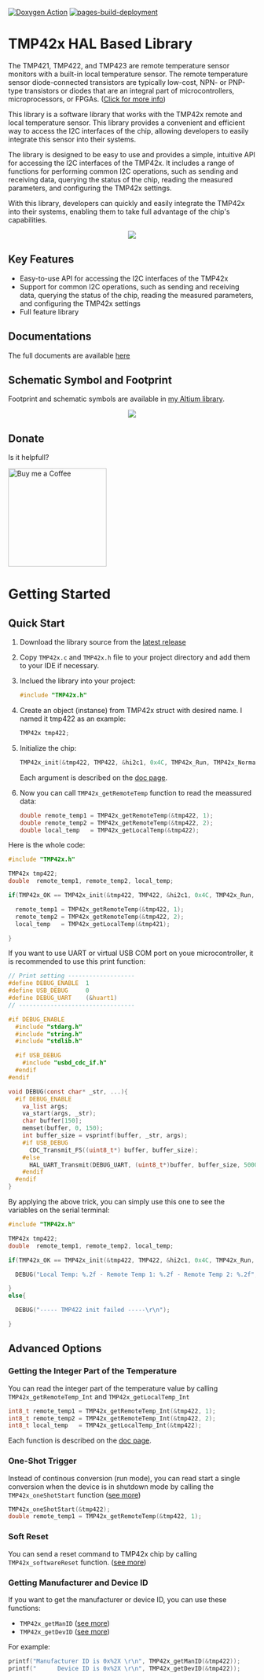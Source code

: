 [![Doxygen Action](https://github.com/SMotlaq/tmp42x/actions/workflows/main2.yml/badge.svg)](https://github.com/SMotlaq/tmp42x/actions/workflows/main2.yml)
[![pages-build-deployment](https://github.com/SMotlaq/tmp42x/actions/workflows/pages/pages-build-deployment/badge.svg)](https://github.com/SMotlaq/tmp42x/actions/workflows/pages/pages-build-deployment)


# TMP42x HAL Based Library

The TMP421, TMP422, and TMP423 are remote temperature sensor monitors with a built-in local temperature sensor. The remote temperature sensor diode-connected transistors are typically low-cost, NPN- or PNP-type transistors or diodes that are an integral part of microcontrollers, microprocessors, or FPGAs. ([Click for more info](https://www.ti.com/product/TMP421))

This library is a software library that works with the TMP42x remote and local temperature sensor. This library provides a convenient and efficient way to access the I2C interfaces of the chip, allowing developers to easily integrate this sensor into their systems.

The library is designed to be easy to use and provides a simple, intuitive API for accessing the I2C interfaces of the TMP42x. It includes a range of functions for performing common I2C operations, such as sending and receiving data, querying the status of the chip, reading the measured parameters, and configuring the TMP42x settings.

With this library, developers can quickly and easily integrate the TMP42x into their systems, enabling them to take full advantage of the chip's capabilities.

<p align="center">
  <img src="https://github.com/SMotlaq/tmp42x/blob/images/images/all.png"/>
</p>

## Key Features

* Easy-to-use API for accessing the I2C interfaces of the TMP42x
* Support for common I2C operations, such as sending and receiving data, querying the status of the chip, reading the measured parameters, and configuring the TMP42x settings
* Full feature library

## Documentations

The full documents are available [here](https://smotlaq.github.io/tmp42x/)

## Schematic Symbol and Footprint

Footprint and schematic symbols are available in [my Altium library](https://github.com/SMotlaq/altium-library).

<p align="center">
  <img src="https://github.com/SMotlaq/tmp42x/blob/images/images/symbols.png"/>
</p>

## Donate
Is it helpfull?

<p align="left">
  <a href="http://smotlaq.ir/LQgQF">
  <img src="https://raw.githubusercontent.com/SMotlaq/LoRa/master/bmc.png" width="200" alt="Buy me a Coffee"/>
  </a>
</p>

# Getting Started

## Quick Start

1. Download the library source from the [latest release](http://github.com/smotlaq/tmp42x/releases/latest)

2. Copy `TMP42x.c` and `TMP42x.h` file to your project directory and add them to your IDE if necessary.

3. Inclued the library into your project:
   ```C
   #include "TMP42x.h"
   ```

4. Create an object (instanse) from TMP42x struct with desired name. I named it tmp422 as an example:
   ```C
   TMP42x tmp422;
   ```

5. Initialize the chip:
   ```C
   TMP42x_init(&tmp422, TMP422, &hi2c1, 0x4C, TMP42x_Run, TMP42x_Normal, TMP42x_0_5, 1.008, 1.008, 0);
   ```
   Each argument is described on the [doc page](https://smotlaq.github.io/tmp42x/TMP42x_8c.html#ad0a1fb414abc2855469d08634cbe4c21).

6. Now you can call `TMP42x_getRemoteTemp` function to read the meassured data:
   ```C
   double remote_temp1 = TMP42x_getRemoteTemp(&tmp422, 1);
   double remote_temp2 = TMP42x_getRemoteTemp(&tmp422, 2);
   double local_temp   = TMP42x_getLocalTemp(&tmp422);
   ```

Here is the whole code:
```C
#include "TMP42x.h"

TMP42x tmp422;
double  remote_temp1, remote_temp2, local_temp;

if(TMP42x_OK == TMP42x_init(&tmp422, TMP422, &hi2c1, 0x4C, TMP42x_Run, TMP42x_Normal, TMP42x_0_5, 1.008, 1.008, 0)){

  remote_temp1 = TMP42x_getRemoteTemp(&tmp422, 1);
  remote_temp2 = TMP42x_getRemoteTemp(&tmp422, 2);
  local_temp   = TMP42x_getLocalTemp(&tmp421);

}
```


If you want to use UART or virtual USB COM port on youe microcontroller, it is recommended to use this print function:
```C
// Print setting -------------------
#define DEBUG_ENABLE  1
#define USB_DEBUG     0
#define DEBUG_UART    (&huart1)
// ---------------------------------

#if DEBUG_ENABLE
  #include "stdarg.h"
  #include "string.h"
  #include "stdlib.h"

  #if USB_DEBUG
    #include "usbd_cdc_if.h"
  #endif
#endif

void DEBUG(const char* _str, ...){
  #if DEBUG_ENABLE
    va_list args;
    va_start(args, _str);
    char buffer[150];
    memset(buffer, 0, 150);
    int buffer_size = vsprintf(buffer, _str, args);
    #if USB_DEBUG
      CDC_Transmit_FS((uint8_t*) buffer, buffer_size);
    #else
      HAL_UART_Transmit(DEBUG_UART, (uint8_t*)buffer, buffer_size, 5000);
    #endif
  #endif
}
```


By applying the above trick, you can simply use this one to see the variables on the serial terminal:
```C
#include "TMP42x.h"

TMP42x tmp422;
double  remote_temp1, remote_temp2, local_temp;

if(TMP42x_OK == TMP42x_init(&tmp422, TMP422, &hi2c1, 0x4C, TMP42x_Run, TMP42x_Normal, TMP42x_0_5, 1.008, 1.008, 0)){

  DEBUG("Local Temp: %.2f - Remote Temp 1: %.2f - Remote Temp 2: %.2f", TMP42x_getLocalTemp(&tmp422), TMP42x_getRemoteTemp(&tmp422, 1), TMP42x_getRemoteTemp(&tmp422, 2));

}
else{

  DEBUG("----- TMP422 init failed -----\r\n");

}
```
## Advanced Options

### Getting the Integer Part of the Temperature

You can read the integer part of the temperature value by calling `TMP42x_getRemoteTemp_Int` and `TMP42x_getLocalTemp_Int`
```C
int8_t remote_temp1 = TMP42x_getRemoteTemp_Int(&tmp422, 1);
int8_t remote_temp2 = TMP42x_getRemoteTemp_Int(&tmp422, 2);
int8_t local_temp   = TMP42x_getLocalTemp_Int(&tmp422);
```
Each function is described on the [doc page](https://smotlaq.github.io/temp42x/TMP42x_8c.html#add9510da14cfc5967d0425bb6d2382e8).

### One-Shot Trigger

Instead of continous conversion (run mode), you can read start a single conversion when the device is in shutdown mode by calling the `TMP42x_oneShotStart` function ([see more](https://smotlaq.github.io/tmp42x/TMP42x_8c.html#a75f165d360795ff352b6716df3d1e886))

```C
TMP42x_oneShotStart(&tmp422);
double remote_temp1 = TMP42x_getRemoteTemp(&tmp422, 1);
```

### Soft Reset

You can send a reset command to TMP42x chip by calling `TMP42x_softwareReset` function. ([see more](https://smotlaq.github.io/tmp42x/TMP42x_8c.html#ac5cb2c0895a3f9a35a263aee39f92d5c))

### Getting Manufacturer and Device ID

If you want to get the manufacturer or device ID, you can use these functions:
* `TMP42x_getManID` ([see more](https://smotlaq.github.io/tmp42x/TMP42x_8c.html#a11b6c233ddc9a8ba392fd838c50413a9))
* `TMP42x_getDevID` ([see more](https://smotlaq.github.io/tmp42x/TMP42x_8c.html#a3125ba6aecab65bec02bdabbe8446886))

For example:
```C
printf("Manufacturer ID is 0x%2X \r\n", TMP42x_getManID(&tmp422));
printf("      Device ID is 0x%2X \r\n", TMP42x_getDevID(&tmp422));
```

